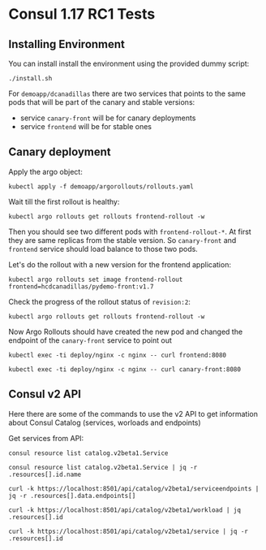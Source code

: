 # Consul 1.17 RC1 Tests

## Installing Environment

You can install install the environment using the provided dummy script:
```
./install.sh
```

For `demoapp/dcanadillas`  there are two services that points to the same pods that will be part of the canary and stable versions:
* service `canary-front` will be for canary deployments
* service `frontend` will be for stable ones


## Canary deployment

Apply the argo object:
```
kubectl apply -f demoapp/argorollouts/rollouts.yaml
```

Wait till the first rollout is healthy:
```
kubectl argo rollouts get rollouts frontend-rollout -w 
```

Then you should see two different pods with `frontend-rollout-*`. At first they are same replicas from the stable version. So `canary-front` and `frontend` service should load balance to those two pods.


Let's do the rollout with a new version for the frontend application:
```
kubectl argo rollouts set image frontend-rollout frontend=hcdcanadillas/pydemo-front:v1.7
```

Check the progress of the rollout status of `revision:2`:
```
kubectl argo rollouts get rollouts frontend-rollout -w 
```

Now Argo Rollouts should have created the new pod and changed the endpoint of the `canary-front` service to point out
```
kubectl exec -ti deploy/nginx -c nginx -- curl frontend:8080
```
```
kubectl exec -ti deploy/nginx -c nginx -- curl canary-front:8080
```

## Consul v2 API
Here there are some of the commands to use the v2 API to get information about Consul Catalog (services, worloads and endpoints)

Get services from API:
```
consul resource list catalog.v2beta1.Service

consul resource list catalog.v2beta1.Service | jq -r .resources[].id.name
```


```
curl -k https://localhost:8501/api/catalog/v2beta1/serviceendpoints | jq -r .resources[].data.endpoints[]

curl -k https://localhost:8501/api/catalog/v2beta1/workload | jq .resources[].id

curl -k https://localhost:8501/api/catalog/v2beta1/service | jq -r .resources[].id
```